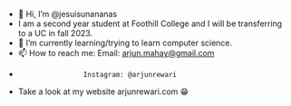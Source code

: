 - 👋 Hi, I’m @jesuisunananas
- I am a second year student at Foothill College and I will be transferring to a UC in fall 2023.
- 🌱 I’m currently learning/trying to learn computer science.
- 📫 How to reach me: Email: arjun.mahay@gmail.com
-                     Instagram: @arjunrewari
- Take a look at my website arjunrewari.com 😁
